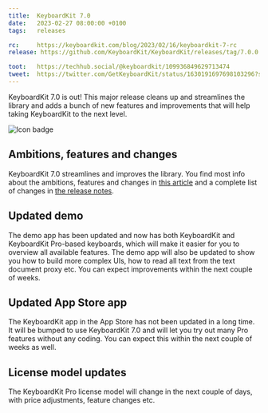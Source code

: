 ```yaml
---
title:  KeyboardKit 7.0
date:   2023-02-27 08:00:00 +0100
tags:   releases

rc:     https://keyboardkit.com/blog/2023/02/16/keyboardkit-7-rc
release: https://github.com/KeyboardKit/KeyboardKit/releases/tag/7.0.0

toot:   https://techhub.social/@keyboardkit/109936849629713474
tweet:  https://twitter.com/GetKeyboardKit/status/1630191697698103296?s=20
---
```


KeyboardKit 7.0 is out! This major release cleans up and streamlines the library and adds a bunch of new features and improvements that will help taking KeyboardKit to the next level.

![Icon badge]({{page.image}})


## Ambitions, features and changes

KeyboardKit 7.0 streamlines and improves the library. You find most info about the ambitions, features and changes in [this article]({{page.rc}}) and a complete list of changes in [the release notes]({{page.release}}).


## Updated demo

The demo app has been updated and now has both KeyboardKit and KeyboardKit Pro-based keyboards, which will make it easier for you to overview all available features. The demo app will also be updated to show you how to build more complex UIs, how to read all text from the text document proxy etc. You can expect improvements within the next couple of weeks.


## Updated App Store app

The KeyboardKit app in the App Store has not been updated in a long time. It will be bumped to use KeyboardKit 7.0 and will let you try out many Pro features without any coding. You can expect this within the next couple of weeks as well.


## License model updates

The KeyboardKit Pro license model will change in the next couple of days, with price adjustments, feature changes etc.